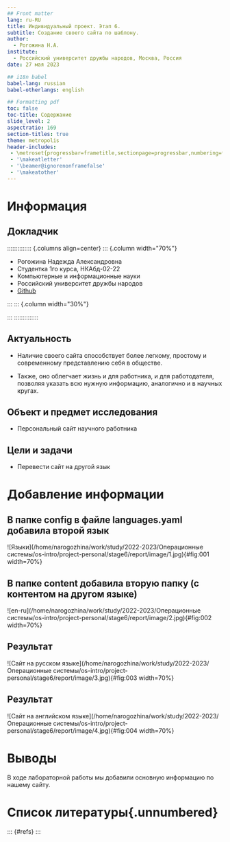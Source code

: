```yaml
---
## Front matter
lang: ru-RU
title: Индивидуальный проект. Этап 6.
subtitle: Создание своего сайта по шаблону.
author:
  - Рогожина Н.А.
institute:
  - Российский университет дружбы народов, Москва, Россия
date: 27 мая 2023

## i18n babel
babel-lang: russian
babel-otherlangs: english

## Formatting pdf
toc: false
toc-title: Содержание
slide_level: 2
aspectratio: 169
section-titles: true
theme: metropolis
header-includes:
 - \metroset{progressbar=frametitle,sectionpage=progressbar,numbering=fraction}
 - '\makeatletter'
 - '\beamer@ignorenonframefalse'
 - '\makeatother'
---
```


# Информация

## Докладчик

:::::::::::::: {.columns align=center}
::: {.column width="70%"}

  * Рогожина Надежда Александровна
  * Студентка 1го курса, НКАбд-02-22
  * Компьютерные и информационные науки
  * Российский университет дружбы народов
  * [Github](https://github.com/MikoGreen/study_2022-2023_os-intro)

:::
::: {.column width="30%"}

:::
::::::::::::::

## Актуальность

- Наличие своего сайта способствует более легкому, простому и современному представлению себя в обществе.

- Также, оно облегчает жизнь и для работника, и для работодателя, позволяя указать всю нужную информацию, аналогично и в научных кругах.

## Объект и предмет исследования

- Персональный сайт научного работника

## Цели и задачи

- Перевести сайт на другой язык
        
# Добавление информации

## В папке config в файле languages.yaml добавила второй язык

![Языки](/home/narogozhina/work/study/2022-2023/Операционные системы/os-intro/project-personal/stage6/report/image/1.jpg){#fig:001 width=70%}

## В папке content добавила вторую папку (с контентом на другом языке) 

![en-ru](/home/narogozhina/work/study/2022-2023/Операционные системы/os-intro/project-personal/stage6/report/image/2.jpg){#fig:002 width=70%}

## Результат

![Сайт на русском языке](/home/narogozhina/work/study/2022-2023/Операционные системы/os-intro/project-personal/stage6/report/image/3.jpg){#fig:003 width=70%}

## Результат

![Сайт на английском языке](/home/narogozhina/work/study/2022-2023/Операционные системы/os-intro/project-personal/stage6/report/image/4.jpg){#fig:004 width=70%}

# Выводы

В ходе лабораторной работы мы добавили основную информацию по нашему сайту.

# Список литературы{.unnumbered}


::: {#refs}
:::
